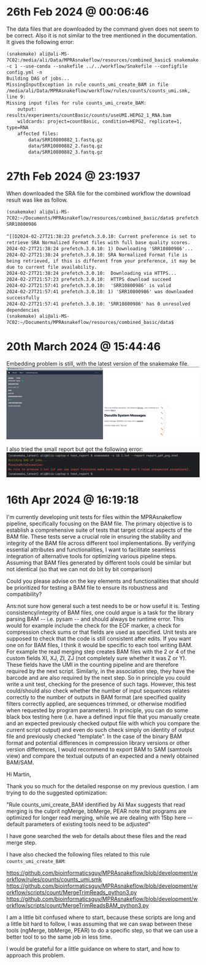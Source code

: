 # 26th Feb 2024 @ 00:06:46

The data files that are downloaded by the command given does not seem to be correct. Also it is not similar to the tree mentioned in the documentation. It gives the following error:


```
(snakemake) ali@ali-MS-7C02:/media/ali/Data/MPRAsnakeflow/resources/combined_basic$ snakemake -c 1 --use-conda --snakefile ../../workflow/Snakefile --configfile config.yml -n
Building DAG of jobs...
MissingInputException in rule counts_umi_create_BAM in file /media/ali/Data/MPRAsnakeflow/workflow/rules/counts/counts_umi.smk, line 9:
Missing input files for rule counts_umi_create_BAM:
    output: results/experiments/countBasic/counts/useUMI.HEPG2_1_RNA.bam
    wildcards: project=countBasic, condition=HEPG2, replicate=1, type=RNA
    affected files:
        data/SRR10800882_1.fastq.gz
        data/SRR10800882_2.fastq.gz
        data/SRR10800882_3.fastq.gz
```


# 27th Feb 2024 @ 23:1937

When downloaded the SRA file for the combined workflow the download result  was like as follow. 

```
(snakemake) ali@ali-MS-7C02:~/Documents/MPRAsnakeflow/resources/combined_basic/data$ prefetch SRR10800986

^[[D2024-02-27T21:38:23 prefetch.3.0.10: Current preference is set to retrieve SRA Normalized Format files with full base quality scores.                                                                                                      2024-02-27T21:38:24 prefetch.3.0.10: 1) Downloading 'SRR10800986'...
2024-02-27T21:38:24 prefetch.3.0.10: SRA Normalized Format file is being retrieved, if this is different from your preference, it may be due to current file availability.
2024-02-27T21:38:24 prefetch.3.0.10:  Downloading via HTTPS...                                                       2024-02-27T21:57:23 prefetch.3.0.10:  HTTPS download succeed
2024-02-27T21:57:41 prefetch.3.0.10:  'SRR10800986' is valid
2024-02-27T21:57:41 prefetch.3.0.10: 1) 'SRR10800986' was downloaded successfully
2024-02-27T21:57:41 prefetch.3.0.10: 'SRR10800986' has 0 unresolved dependencies
(snakemake) ali@ali-MS-7C02:~/Documents/MPRAsnakeflow/resources/combined_basic/data$ 

```

# 20th March 2024 @ 15:44:46
Embedding problem is still, with the latest version of the snakemake file. 
![img.png](img.png)

I also tried the small report but got the following error:
![alt text](image.png)

# 16th Apr 2024 @ 16:19:18
I'm currently developing unit tests for files within the MPRAsnakeflow pipeline, specifically focusing on the BAM file. The primary objective is to establish a comprehensive suite of tests that target critical aspects of the BAM file. These tests serve a crucial role in ensuring the stability and integrity of the BAM file across different tool implementations. By verifying essential attributes and functionalities, I want to facilitate seamless integration of alternative tools for optimizing various pipeline steps. Assuming that BAM files generated by different tools could be similar but not identical (so that we can not do bit by bit comparison)

Could you please advise on the key elements and functionalities that should be prioritized for testing a BAM file to ensure its robustness and compatibility?

Ans:not sure how general such a test needs to be or how useful it is. Testing consistency/integrity of BAM files, one could argue is a task for the library parsing BAM -- i.e. pysam -- and should always be runtime error. This would for example include the check for the EOF marker, a check for compression check sums or that fields are used as specified. 
Unit tests are supposed to check that the code is still consistent after edits. If you want one on for BAM files, I think it would be specific to each tool writing BAM. For example the read merging step creates BAM files with the 2 or 4 of the custom fields XI, XJ, ZI, ZJ (not completely sure whether it was Z or Y). These fields have the UMI in the counting pipeline and are therefore required by the next script. Similarly, in the association step, they have the barcode and are also required by the next step. So in principle you could write a unit test, checking for the presence of such tags. However, this test could/should also check whether the number of input sequences relates correctly to the number of outputs in BAM format (are specified quality filters correctly applied, are sequences trimmed, or otherwise modified when requested by program parameters). In principle, you can do some black box testing here (i.e. have a defined input file that you manually create and an expected previously checked output file with which you compare the current script output) and even do such check simply on identity of output file and previously checked "template". In the case of the binary BAM format and potential differences in compression library versions or other version differences, I would recommend to export BAM to SAM (samtools view) and compare the textual outputs of an expected and a newly obtained BAM/SAM.

Hi Martin, 

Thank you so much for the detailed response on my previous question. I am trying to do the suggested optimization:

"Rule counts_umi_create_BAM identified by Ali
Max suggests that read merging is the culprit
ngMerge, bbMerge, PEAR
note that programs are optimized for longer read merging, while we are dealing with 15bp here -- default parameters of existing tools need to be adjusted"

I have gone searched the web for details about these files and the read merge step. 

I have also checked the following files related to this rule `counts_umi_create_BAM`:

https://github.com/bioinformaticsguy/MPRAsnakeflow/blob/development/workflow/rules/counts/counts_umi.smk
https://github.com/bioinformaticsguy/MPRAsnakeflow/blob/development/workflow/scripts/count/MergeTrimReads_python3.py
https://github.com/bioinformaticsguy/MPRAsnakeflow/blob/development/workflow/scripts/count/MergeTrimReadsBAM_python3.py

I am a little bit confused where to start, because these scripts are long and a little bit hard to follow, I was assuming that we can swap between these tools (ngMerge, bbMerge, PEAR) to do a specific step, so that we can use a better tool to so the same job in less time.

I would be grateful for a little guidance on where to start, and how to approach this problem.